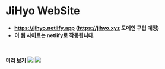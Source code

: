 # **JiHyo WebSite**

- **https://jihyo.netlify.app (https://jihyo.xyz 도메인 구입 예정)**
- **이 웹 사이트는 netlify로 작동됩니다.**
<br><br><br>

**미리 보기**
<img src="https://cdn.discordapp.com/attachments/894917259624083457/897839232368922624/unknown.png">
<img src="https://cdn.discordapp.com/attachments/894917259624083457/897839273951232020/unknown.png">
